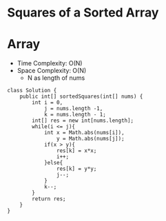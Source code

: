 # Squares of a Sorted Array

# Array

- Time Complexity: O(N)
- Space Complexity: O(N)
  - N as length of nums

```
class Solution {
    public int[] sortedSquares(int[] nums) {
        int i = 0,
            j = nums.length -1,
            k = nums.length - 1;
        int[] res = new int[nums.length];
        while(i <= j){
            int x = Math.abs(nums[i]),
                y = Math.abs(nums[j]);
            if(x > y){
                res[k] = x*x;
                i++;
            }else{
                res[k] = y*y;
                j--;
            }
            k--;
        }
        return res;
    }
}
```
